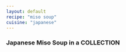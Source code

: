 ```yaml
---
layout: default
recipe: "miso soup"
cuisine: "japanese"
---
```


### Japanese Miso Soup in a COLLECTION
